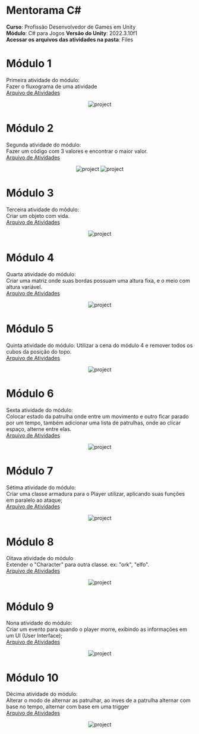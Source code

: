 # Mentorama C#
**Curso**: Profissão Desenvolvedor de Games em Unity  
**Módulo**: C# para Jogos 
**Versão do Unity**: 2022.3.10f1  
**Acessar os arquivos das atividades na pasta**: Files  

# Módulo 1
Primeira atividade do módulo:  
Fazer o fluxograma de uma atividade  
<a href="https://github.com/franciscodelgaudio/Mentorama-CSharp/tree/main/Module1">Arquivo de Atividades</a>  
  
<div align="center">
  <img src="https://github.com/user-attachments/assets/9b50c3da-6244-41f8-962f-71dc8bc58307" alt="project" style="max-width: 100%">
</div>

# Módulo 2
Segunda atividade do módulo:  
Fazer um código com 3 valores e encontrar o maior valor.  
<a href="https://github.com/franciscodelgaudio/Mentorama-CSharp/tree/main/Module2">Arquivo de Atividades</a>  
  
<div align="center">
  <img src="https://github.com/user-attachments/assets/5e7d8cc8-fd1e-4cfb-b869-ebc07095c361" alt="project" style="max-width: 100%">
  <img src="https://github.com/user-attachments/assets/afc87b77-9d89-4864-968d-950807c82bff" alt="project" style="max-width: 100%">
</div>

# Módulo 3
Terceira atividade do módulo:  
Criar um objeto com vida.  
<a href="https://github.com/franciscodelgaudio/Mentorama-CSharp/tree/main/Module3">Arquivo de Atividades</a>  
  
<div align="center">
  <img src="https://github.com/user-attachments/assets/0dd298be-c118-4ea3-99ac-a3c3205539b3" alt="project" style="max-width: 100%">
</div>

# Módulo 4
Quarta atividade do módulo:  
Criar uma matriz onde suas bordas possuam uma altura fixa, e o meio com altura variável.  
<a href="https://github.com/franciscodelgaudio/Mentorama-CSharp/tree/main/Module4">Arquivo de Atividades</a>  
  
<div align="center">
  <img src="https://github.com/user-attachments/assets/64560cd3-9d33-4c81-8def-f48362a72dd3" alt="project" style="max-width: 100%">
</div>

# Módulo 5
Quinta atividade do módulo:
Utilizar a cena do módulo 4 e remover todos os cubos da posição do topo.  
<a href="https://github.com/franciscodelgaudio/Mentorama-CSharp/tree/main/Module5">Arquivo de Atividades</a>  
  
<div align="center">
  <img src="https://github.com/user-attachments/assets/6a52f9ff-c3ab-4d66-8d17-d38dd3c45f27" alt="project" style="max-width: 100%">
</div>

# Módulo 6
Sexta atividade do módulo:  
Colocar estado da patrulha onde entre um movimento e outro ficar parado por um tempo, também adicionar uma lista de patrulhas, onde ao clicar espaço, alterne entre elas.  
<a href="https://github.com/franciscodelgaudio/Mentorama-CSharp/tree/main/Module6">Arquivo de Atividades</a>  
  
<div align="center">
  <img src="#" alt="project" style="max-width: 100%">
</div>

# Módulo 7
Sétima atividade do módulo:  
Criar uma classe armadura para o Player utilizar, aplicando suas funções em paralelo ao ataque;  
<a href="https://github.com/franciscodelgaudio/Mentorama-CSharp/tree/main/Module7">Arquivo de Atividades</a>   
  
<div align="center">
  <img src="#" alt="project" style="max-width: 100%">
</div>

# Módulo 8
Oitava atividade do módulo  
Extender o "Character" para outra classe. ex: "ork", "elfo".  
<a href="https://github.com/franciscodelgaudio/Mentorama-CSharp/tree/main/Module8">Arquivo de Atividades</a>   
  
<div align="center">
  <img src="#" alt="project" style="max-width: 100%">
</div>

# Módulo 9
Nona atividade do módulo:  
Criar um evento para quando o player morre, exibindo as informações em um UI (User Interface);  
<a href="https://github.com/franciscodelgaudio/Mentorama-CSharp/tree/main/Module9">Arquivo de Atividades</a>   
  
<div align="center">
  <img src="#" alt="project" style="max-width: 100%">
</div>

# Módulo 10
Décima atividade do módulo:  
Alterar o modo de alternar as patrulhar, ao inves de a patrulha alternar com base no tempo, alternar com base em uma trigger  
<a href="https://github.com/franciscodelgaudio/Mentorama-CSharp/tree/main/Module9">Arquivo de Atividades</a>   
  
<div align="center">
  <img src="https://github.com/user-attachments/assets/bd40cdd0-21d0-4766-a8d8-cc8c80050eb4" alt="project" style="max-width: 100%">
</div>
